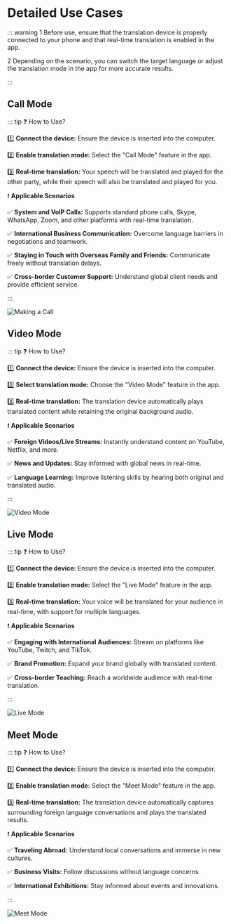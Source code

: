 # Detailed Use Cases

::: warning <span class="circle-badge">1</span> Before use, ensure that the translation device is properly connected to your phone and that real-time translation is enabled in the app.

<span class="circle-badge">2</span> Depending on the scenario, you can switch the target language or adjust the translation mode in the app for more accurate results.

:::

## Call Mode

::: tip ❓ How to Use?

1️⃣ **Connect the device:** Ensure the device is inserted into the computer.

2️⃣ **Enable translation mode:** Select the "Call Mode" feature in the app.

3️⃣ **Real-time translation:** Your speech will be translated and played for the other party, while their speech will also be translated and played for you.

❗️ **Applicable Scenarios**

✅ **System and VoIP Calls:** Supports standard phone calls, Skype, WhatsApp, Zoom, and other platforms with real-time translation.

✅ **International Business Communication:** Overcome language barriers in negotiations and teamwork.

✅ **Staying in Touch with Overseas Family and Friends:** Communicate freely without translation delays.

✅ **Cross-border Customer Support:** Understand global client needs and provide efficient service.

:::

![Making a Call](https://bu.dusays.com/2025/02/14/67aec17484a76.png)

## Video Mode

::: tip ❓ How to Use?

1️⃣ **Connect the device:** Ensure the device is inserted into the computer.

2️⃣ **Select translation mode:** Choose the "Video Mode" feature in the app.

3️⃣ **Real-time translation:** The translation device automatically plays translated content while retaining the original background audio.

❗️ **Applicable Scenarios**

✅ **Foreign Videos/Live Streams:** Instantly understand content on YouTube, Netflix, and more.

✅ **News and Updates:** Stay informed with global news in real-time.

✅ **Language Learning:** Improve listening skills by hearing both original and translated audio.

:::

![Video Mode](https://bu.dusays.com/2025/02/14/67aec176b3d51.png)

## Live Mode

::: tip ❓ How to Use?

1️⃣ **Connect the device:** Ensure the device is inserted into the computer.

2️⃣ **Enable translation mode:** Select the "Live Mode" feature in the app.

3️⃣ **Real-time translation:** Your voice will be translated for your audience in real-time, with support for multiple languages.

❗️ **Applicable Scenarios**

✅ **Engaging with International Audiences:** Stream on platforms like YouTube, Twitch, and TikTok.

✅ **Brand Promotion:** Expand your brand globally with translated content.

✅ **Cross-border Teaching:** Reach a worldwide audience with real-time translation.

:::

![Live Mode](https://bu.dusays.com/2025/02/14/67aec176b3d51.png)

## Meet Mode

::: tip ❓ How to Use?

1️⃣ **Connect the device:** Ensure the device is inserted into the computer.

2️⃣ **Enable translation mode:** Select the "Meet Mode" feature in the app.

3️⃣ **Real-time translation:** The translation device automatically captures surrounding foreign language conversations and plays the translated results.

❗️ **Applicable Scenarios**

✅ **Traveling Abroad:** Understand local conversations and immerse in new cultures.

✅ **Business Visits:** Follow discussions without language concerns.

✅ **International Exhibitions:** Stay informed about events and innovations.

:::

![Meet Mode](https://bu.dusays.com/2025/02/14/67aec1755b7ab.png)
